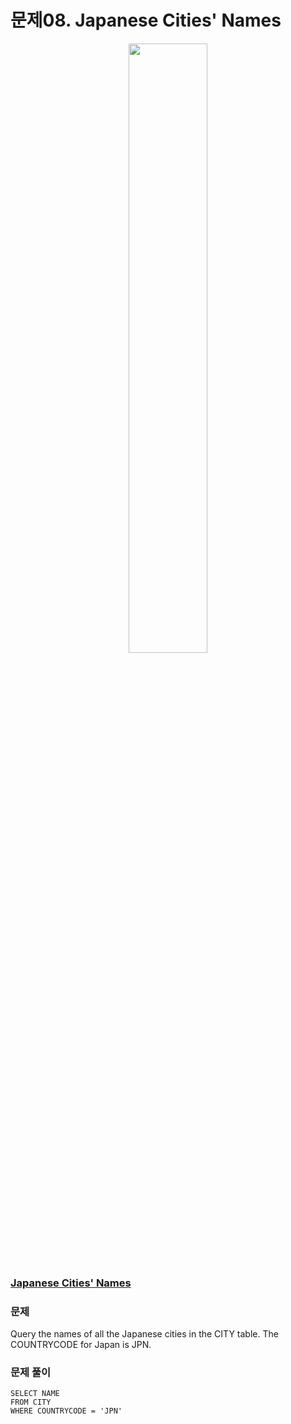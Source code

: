 # 문제08. Japanese Cities' Names
<center><img src="https://img1.daumcdn.net/thumb/R1280x0/?scode=mtistory2&fname=https%3A%2F%2Fblog.kakaocdn.net%2Fdn%2FnsLDz%2Fbtq9pEgSXZt%2FmaxivgDvI78FL4oxtqs721%2Fimg.png" width="50%" height="50%"></center>

### [Japanese Cities' Names](https://www.hackerrank.com/challenges/japanese-cities-name/problem?isFullScreen=true)

### 문제
Query the names of all the Japanese cities in the CITY table. The COUNTRYCODE for Japan is JPN.<br>

### 문제 풀이
```Mysql
SELECT NAME
FROM CITY
WHERE COUNTRYCODE = 'JPN'
```
